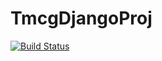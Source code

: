 # TmcgDjangoProj
[![Build Status](https://travis-ci.org/shamim2019/TmcgDjangoProj.svg?branch=master)](https://travis-ci.org/shamim2019/TmcgDjangoProj)